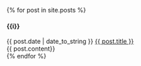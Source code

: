   {% for post in site.posts %}
    	<h4>{{i}}</h4>
      	<span>{{ post.date | date_to_string }}</span>
      	<a href="{{ post.url }}">{{ post.title }}</a>
      	<div>
      		{{ post.content}}
      	</div>
    {% endfor %}